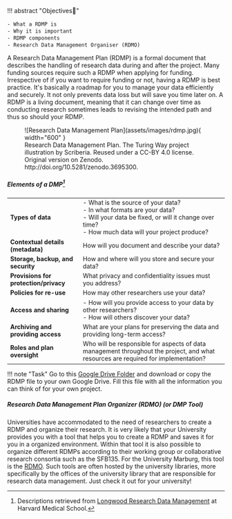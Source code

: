 
!!! abstract "Objectives📍"

    - What a RDMP is
    - Why it is important
    - RDMP components
    - Research Data Management Organiser (RDMO) 


A Research Data Management Plan (RDMP) is a formal document that describes the handling of research data during and after the project. Many funding sources require such a RDMP when applying for funding. Irrespective of if you want to require funding or not, having a RDMP is best practice. It's basically a roadmap for you to manage your data efficiently and securely. It not only prevents data loss but will save you time later on. A RDMP is a living document, meaning that it can change over time as conducting research sometimes leads to revising the intended path and thus so should your RDMP. 

<figure markdown="span">
  ![Research Data Management Plan](assets/images/rdmp.jpg){ width="600" }
  <figcaption>Research Data Management Plan. The Turing Way project illustration by Scriberia. Reused under a CC-BY 4.0 license. Original version on Zenodo. http://doi.org/10.5281/zenodo.3695300.</figcaption>
</figure>


##### Elements of a DMP[^1]

| | | 
|--- | --- |
| **Types of data** |  - What is the source of your data? <br> - In what formats are your data?<br> - Will your data be fixed, or will it change over time?<br> - How much data will your project produce? | 
| **Contextual details (metadata)** | How will you document and describe your data? | 
| **Storage, backup, and security**|  How and where will you store and secure your data? | 
| **Provisions for protection/privacy** | What privacy and confidentiality issues must you address? | 
| **Policies for re-use** | How may other researchers use your data? | 
| **Access and sharing** | - How will you provide access to your data by other researchers?<br> - How will others discover your data?| 
| **Archiving and providing access**| What are your plans for preserving the data and providing long-term access?| 
| **Roles and plan oversight** | Who will be responsible for aspects of data management throughout the project, and what resources are required for implementation?| 

!!! note "Task"
    Go to this [Google Drive Folder](https://docs.google.com/document/d/1F8u1jZFQohW6hj930Vg1rzl4VSbAxJsH/edit?usp=drive_link&ouid=108187111723793053254&rtpof=true&sd=true) and download or copy the RDMP file to your own Google Drive. Fill this file with all the information you can think of for your own project. 

##### Research Data Management Plan Organizer (RDMO) (or DMP Tool)

Universities have accommodated to the need of researchers to create a RDMP and organize their research. It is very likely that your University provides you with a tool that helps you to create a RDMP and saves it for you in a organized environment. Within that tool it is also possible to organize different RDMPs according to their working group or collaborative research consortia such as the SFB135. For the University Marburg, this tool is the [RDMO](https://rdmo.uni-marburg.de/). Such tools are often hosted by the university libraries, more specifically by the offices of the university library that are responsible for research data management. Just check it out for your university!

[^1]: Descriptions retrieved from [Longwood Research Data Management](https://datamanagement.hms.harvard.edu/plan-design/data-management-plans) at Harvard Medical School. 
